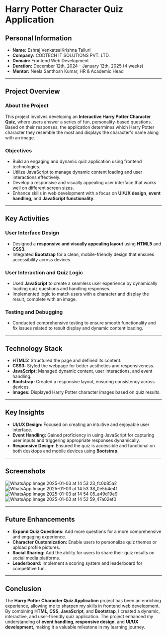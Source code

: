 # Harry Potter Character Quiz Application

## Personal Information
- **Name:** Eshraj VenkatsaiKrishna Talluri  
- **Company:** CODTECH IT SOLUTIONS PVT. LTD.  
- **Domain:** Frontend Web Development  
- **Duration:** December 12th, 2024 - January 12th, 2025 (4 weeks)  
- **Mentor:** Neela Santhosh Kumar, HR & Academic Head  

---

## Project Overview

### About the Project
This project involves developing an **Interactive Harry Potter Character Quiz**, where users answer a series of fun, personality-based questions. Based on their responses, the application determines which Harry Potter character they resemble the most and displays the character's name along with an image.

### Objectives
- Build an engaging and dynamic quiz application using frontend technologies.
- Utilize JavaScript to manage dynamic content loading and user interactions effectively.
- Develop a responsive and visually appealing user interface that works well on different screen sizes.
- Enhance skills in web development with a focus on **UI/UX design**, **event handling**, and **JavaScript functionality**.

---

## Key Activities

### User Interface Design
- Designed a **responsive and visually appealing layout** using **HTML5** and **CSS3**.
- Integrated **Bootstrap** for a clean, mobile-friendly design that ensures accessibility across devices.

### User Interaction and Quiz Logic
- Used **JavaScript** to create a seamless user experience by dynamically loading quiz questions and handling responses.
- Implemented logic to match users with a character and display the result, complete with an image.

### Testing and Debugging
- Conducted comprehensive testing to ensure smooth functionality and fix issues related to result display and dynamic content loading.

---

## Technology Stack
- **HTML5:** Structured the page and defined its content.
- **CSS3:** Styled the webpage for better aesthetics and responsiveness.
- **JavaScript:** Managed dynamic content, user interactions, and event handling.
- **Bootstrap:** Created a responsive layout, ensuring consistency across devices.
- **Images:** Displayed Harry Potter character images based on quiz results.

---

## Key Insights

- **UI/UX Design:** Focused on creating an intuitive and enjoyable user interface.
- **Event Handling:** Gained proficiency in using JavaScript for capturing user inputs and triggering appropriate responses dynamically.
- **Responsive Design:** Ensured the quiz is accessible and functional on both desktops and mobile devices using **Bootstrap**.

---

## Screenshots
![WhatsApp Image 2025-01-03 at 14 53 23_fc0b85a2](https://github.com/user-attachments/assets/afdace54-a1b7-41ed-a236-589c1d93399e)
![WhatsApp Image 2025-01-03 at 14 53 38_0e5b4e4f](https://github.com/user-attachments/assets/940da481-5342-404c-9e57-11746d2d6854)
![WhatsApp Image 2025-01-03 at 14 54 05_a49d19e9](https://github.com/user-attachments/assets/8ebd6b9c-eebc-40f8-8adb-8d203b55a126)
![WhatsApp Image 2025-01-03 at 14 52 59_47a02ef0](https://github.com/user-attachments/assets/429d1ed5-839b-4b38-bb0c-ce84d36ee4ad)


---

## Future Enhancements
- **Expand Quiz Questions:** Add more questions for a more comprehensive and engaging experience.
- **Character Customization:** Enable users to personalize quiz themes or upload profile pictures.
- **Social Sharing:** Add the ability for users to share their quiz results on social media platforms.
- **Leaderboard:** Implement a scoring system and leaderboard for competitive fun.

---

## Conclusion
The **Harry Potter Character Quiz Application** project has been an enriching experience, allowing me to sharpen my skills in frontend web development. By combining **HTML, CSS, JavaScript**, and **Bootstrap**, I created a dynamic, interactive, and user-friendly quiz application. The project enhanced my understanding of **event handling**, **responsive design**, and **UI/UX development**, making it a valuable milestone in my learning journey.

